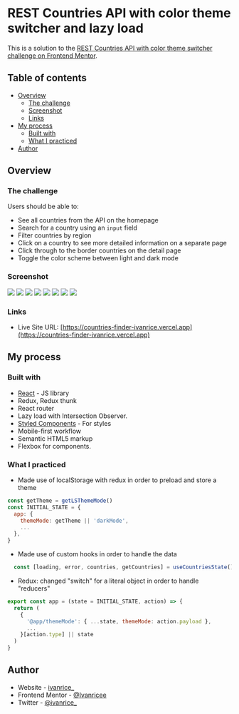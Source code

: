 #  REST Countries API with color theme switcher and lazy load

This is a solution to the [REST Countries API with color theme switcher challenge on Frontend Mentor](https://www.frontendmentor.io/challenges/rest-countries-api-with-color-theme-switcher-5cacc469fec04111f7b848ca).

## Table of contents

- [Overview](#overview)
  - [The challenge](#the-challenge)
  - [Screenshot](#screenshot)
  - [Links](#links)
- [My process](#my-process)
  - [Built with](#built-with)
  - [What I practiced](#what-i-practiced)
- [Author](#author)


## Overview

### The challenge

Users should be able to:

- See all countries from the API on the homepage
- Search for a country using an `input` field
- Filter countries by region
- Click on a country to see more detailed information on a separate page
- Click through to the border countries on the detail page
- Toggle the color scheme between light and dark mode

### Screenshot

![](./screenshot/countries-darkmode.png)
![](./screenshot/countries-lighmode.png)
![](./screenshot/country-darkmode.png)
![](./screenshot/country-lightmode.png)
![](./screenshot/mobile-countries-darkmode.png)
![](./screenshot/mobile-countries-lightmode.png)
![](./screenshot/mobile-country-darkmode.png)
![](./screenshot/mobile-country-lightmode.png)

### Links

- Live Site URL: [https://countries-finder-ivanrice.vercel.app](https://countries-finder-ivanrice.vercel.app)

## My process

### Built with

- [React](https://reactjs.org/) - JS library
- Redux, Redux thunk
- React router
- Lazy load with Intersection Observer.
- [Styled Components](https://styled-components.com/) - For styles
- Mobile-first workflow
- Semantic HTML5 markup
- Flexbox for components.


### What I practiced


- Made use of localStorage with redux in order to preload and store a theme
```js
const getTheme = getLSThemeMode()
const INITIAL_STATE = {
  app: {
    themeMode: getTheme || 'darkMode',
    ...
  },
}
```
- Made use of custom hooks in order to handle the data
```js
  const [loading, error, countries, getCountries] = useCountriesState()
```
- Redux: changed "switch" for a literal object in order to handle "reducers"
```js
export const app = (state = INITIAL_STATE, action) => {
  return (
    {
      '@app/themeMode': { ...state, themeMode: action.payload },
      ...
    }[action.type] || state
  )
}
```

## Author

- Website - [ivanrice_](https://www.instagram.com/ivanrice_)
- Frontend Mentor - [@Ivanricee](https://www.frontendmentor.io/profile/Ivanricee)
- Twitter - [@ivanrice_](https://twitter.com/ivanrice_)